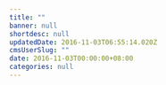 ```yaml
---
title: ""
banner: null
shortdesc: null
updatedDate: 2016-11-03T06:55:14.020Z
cmsUserSlug: ""
date: 2016-11-03T00:00:00+08:00
categories: null
---
```



